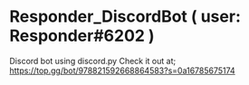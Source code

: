 # Responder_DiscordBot ( user: Responder#6202 )
Discord bot using discord.py
Check it out at; https://top.gg/bot/978821592668864583?s=0a16785675174
